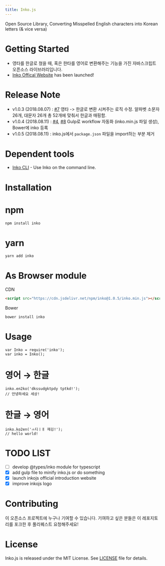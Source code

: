 ```yaml
---
title: Inko.js
---
```


Open Source Library, Converting Misspelled English characters into Korean letters (& vice versa)

# Getting Started
- 영타를 한글로 쳤을 때, 혹은 한타를 영어로 변환해주는 기능을 가진 자바스크립트 오픈소스 라이브러리입니다.
- [Inko Offical Website](https://inko.holy.kiwi) has been launched!

# Release Note
- v1.0.3 (2018.08.07) : [#7](https://github.com/JonJee/inko/issues/7) 영타 -> 한글로 변환 시켜주는 로직 수정. 알파벳 소문자 26개, 대문자 26개 총 52개에 맞춰서 한글과 매핑함.
- v1.0.4 (2018.08.11) : [#4](https://github.com/JonJee/inko/issues/4), [#8](https://github.com/JonJee/inko/issues/8) Gulp로 workflow 자동화 (inko.min.js 파일 생성), Bower에 inko 등록
- v1.0.5 (2018.08.11) : inko.js에서 `package.json` 파일을 import하는 부분 제거

# Dependent tools
- [Inko CLI](https://github.com/JonJee/inko-cli) - Use Inko on the command line.

# Installation

# npm

```bash
npm install inko
```

# yarn

```bash
yarn add inko
```

# As Browser module

CDN
```html
<script src="https://cdn.jsdelivr.net/npm/inko@1.0.5/inko.min.js"></script>
```

Bower
```bash
bower install inko
```

# Usage
```
var Inko = require('inko');
var inko = Inko();
```

# 영어 → 한글
```
inko.en2ko('dkssudgktpdy tptkd!');
// 안녕하세요 세상!
```

# 한글 → 영어
```
inko.ko2en('ㅗ디ㅣㅐ 재깅!');
// hello world!
```

# TODO LIST
- [ ] develop @types/inko module for typescript
- [x] add gulp file to minify inko.js or do something
- [x] launch inkojs official introduction website
- [x] improve inkojs logo

# Contributing
이 오픈소스 프로젝트에 누구나 기여할 수 있습니다. 기여하고 싶은 분들은 이 레포지토리를 포크한 후 풀리퀘스트 요청해주세요!

# License
Inko.js is released under the MIT License. See [LICENSE](https://github.com/jonjee/inko/blob/master/LICENSE) file for details.
